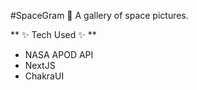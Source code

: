 #SpaceGram :milky_way:
A gallery of space pictures.

** :sparkles: Tech Used :sparkles: **

-   NASA APOD API
-   NextJS
-   ChakraUI
